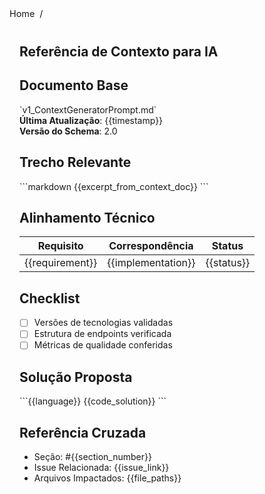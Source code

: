 <nav class="breadcrumbs">
  <a href="/index.html">Home</a>
  <span class="separator">/</span>
  <span class="current"></span>
</nav>

<article class="documentation-content">
  <h1></h1>
  

  # Referência de Contexto para IA

## Documento Base
&#x60;v1_ContextGeneratorPrompt.md&#x60;  
**Última Atualização**: {{timestamp}}  
**Versão do Schema**: 2.0

## Trecho Relevante
&#x60;&#x60;&#x60;markdown
{{excerpt_from_context_doc}}
&#x60;&#x60;&#x60;

## Alinhamento Técnico
| Requisito | Correspondência | Status |
|-----------|-----------------|--------|
| {{requirement}} | {{implementation}} | {{status}} |

## Checklist
- [ ] Versões de tecnologias validadas
- [ ] Estrutura de endpoints verificada
- [ ] Métricas de qualidade conferidas

## Solução Proposta
&#x60;&#x60;&#x60;{{language}}
{{code_solution}}
&#x60;&#x60;&#x60;

## Referência Cruzada
- Seção: #{{section_number}}
- Issue Relacionada: {{issue_link}}
- Arquivos Impactados: {{file_paths}}

</article>

<style>
.breadcrumbs {
  display: flex;
  align-items: center;
  gap: 0.5rem;
  font-size: 0.9rem;
  color: var(--text-secondary);
  margin-bottom: 2rem;
  padding-bottom: 0.5rem;
  border-bottom: 1px solid var(--border-color);
}

.breadcrumbs a {
  color: var(--link-color);
  text-decoration: none;
  transition: color 0.2s;
}

.breadcrumbs a:hover {
  color: var(--link-hover-color);
  text-decoration: underline;
}

.separator {
  color: var(--text-tertiary);
}

.current {
  font-weight: 500;
  color: var(--text-primary);
}

.documentation-content {
  max-width: 800px;
  margin: 0 auto;
  padding: 0 1rem;
}

.description {
  font-size: 1.1rem;
  color: var(--text-secondary);
  margin-bottom: 2rem;
}
</style>
